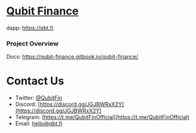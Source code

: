 # [Qubit Finance](https://qbt.fi)
dapp: https://qbt.fi

### Project Overview
Docs: https://qubit-finance.gitbook.io/qubit-finance/


# Contact Us
- Twitter: [@QubitFin](https://twitter.com/QubitFin)
- Discord: [https://discord.gg/JGJBWRxX2Y](https://discord.gg/JGJBWRxX2Y)
- Telegram: [https://t.me/QubitFinOfficial](https://t.me/QubitFinOfficial)
- Email: [hello@qbt.fi](mailto:hello@qbt.fi)
